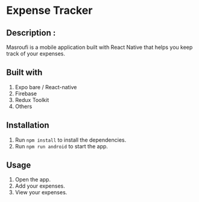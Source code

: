 # Expense Tracker

## Description :

Masroufi is a mobile application built with React Native that helps you keep track of your expenses.

## Built with
1. Expo bare / React-native
2. Firebase
3. Redux Toolkit
4. Others


## Installation
1. Run `npm install` to install the dependencies.
2. Run `npm run android` to start the app.

## Usage
1. Open the app.
2. Add your expenses.
3. View your expenses.


